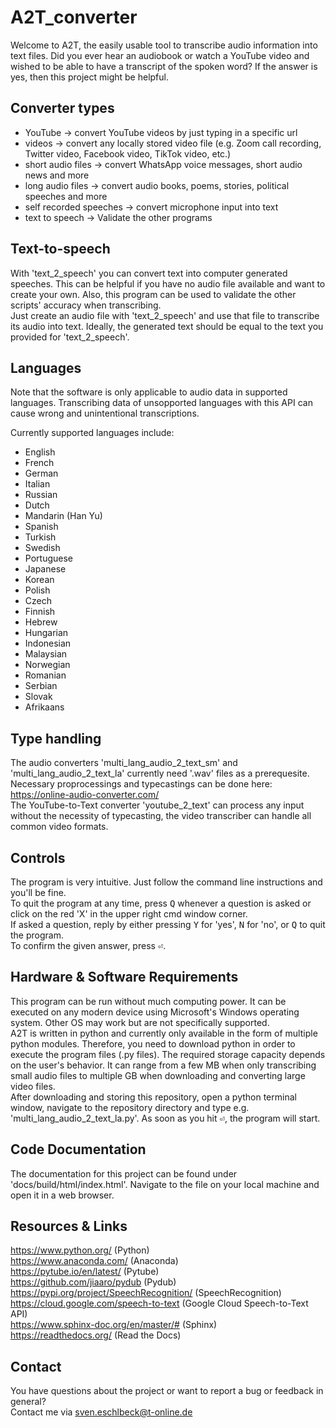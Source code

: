 # A2T_converter

Welcome to A2T, the easily usable tool to transcribe audio information into text files. Did you ever hear an audiobook or watch a YouTube video and wished to be able to have a transcript of the spoken word? If the answer is yes, then this project might be helpful.

## Converter types

- YouTube -> convert YouTube videos by just typing in a specific url
- videos -> convert any locally stored video file (e.g. Zoom call recording, Twitter video, Facebook video, TikTok video, etc.)
- short audio files -> convert WhatsApp voice messages, short audio news and more
- long audio files -> convert audio books, poems, stories, political speeches and more
- self recorded speeches -> convert microphone input into text
- text to speech -> Validate the other programs

## Text-to-speech

With 'text_2_speech' you can convert text into computer generated speeches. This can be helpful if you have no audio file available and want to create your own. Also, this program can be used to validate the other scripts' accuracy when transcribing.  
Just create an audio file with 'text_2_speech' and use that file to transcribe its audio into text. Ideally, the generated text should be equal to the text you provided for 'text_2_speech'.

## Languages
  
Note that the software is only applicable to audio data in supported languages. Transcribing data of unsopported languages with this API can cause wrong and unintentional transcriptions.  

Currently supported languages include:  
- English  
- French
- German
- Italian
- Russian
- Dutch
- Mandarin (Han Yu)
- Spanish
- Turkish
- Swedish
- Portuguese
- Japanese
- Korean
- Polish
- Czech
- Finnish
- Hebrew
- Hungarian
- Indonesian
- Malaysian
- Norwegian
- Romanian
- Serbian
- Slovak
- Afrikaans

## Type handling

The audio converters 'multi_lang_audio_2_text_sm' and 'multi_lang_audio_2_text_la' currently need '.wav' files as a prerequesite. Necessary proprocessings and typecastings can be done here: https://online-audio-converter.com/  
The YouTube-to-Text converter 'youtube_2_text' can process any input without the necessity of typecasting, the video transcriber can handle all common video formats.

## Controls

The program is very intuitive. Just follow the command line instructions and you'll be fine.  
To quit the program at any time, press <kbd>Q</kbd> whenever a question is asked or click on the red 'X' in the upper right cmd window corner.  
If asked a question, reply by either pressing <kbd>Y</kbd> for 'yes', <kbd>N</kbd> for 'no', or <kbd>Q</kbd> to quit the program.  
To confirm the given answer, press <kbd>&#9166;</kbd>.  

## Hardware & Software Requirements

This program can be run without much computing power. It can be executed on any modern device using Microsoft's Windows operating system. Other OS may work but are not specifically supported.  
A2T is written in python and currently only available in the form of multiple python modules. Therefore, you need to download python in order to execute the program files (.py files). The required storage capacity depends on the user's behavior. It can range from a few MB when only transcribing small audio files to multiple GB when downloading and converting large video files.  
After downloading and storing this repository, open a python terminal window, navigate to the repository directory and type e.g. 'multi_lang_audio_2_text_la.py'. As soon as you hit <kbd>&#9166;</kbd>, the program will start.

## Code Documentation

The documentation for this project can be found under 'docs/build/html/index.html'. Navigate to the file on your local machine and open it in a web browser.

## Resources & Links

https://www.python.org/ (Python)  
https://www.anaconda.com/ (Anaconda)  
https://pytube.io/en/latest/ (Pytube)  
https://github.com/jiaaro/pydub (Pydub)  
https://pypi.org/project/SpeechRecognition/ (SpeechRecognition)  
https://cloud.google.com/speech-to-text (Google Cloud Speech-to-Text API)  
https://www.sphinx-doc.org/en/master/# (Sphinx)  
https://readthedocs.org/ (Read the Docs)  

## Contact

You have questions about the project or want to report a bug or feedback in general?  
Contact me via sven.eschlbeck@t-online.de
